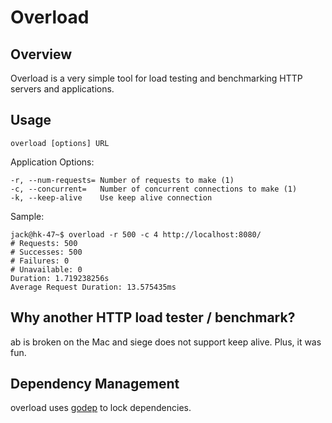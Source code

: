 # Overload

## Overview

Overload is a very simple tool for load testing and benchmarking HTTP servers and applications.

## Usage

    overload [options] URL

Application Options:

    -r, --num-requests= Number of requests to make (1)
    -c, --concurrent=   Number of concurrent connections to make (1)
    -k, --keep-alive    Use keep alive connection

Sample:

    jack@hk-47~$ overload -r 500 -c 4 http://localhost:8080/
    # Requests: 500
    # Successes: 500
    # Failures: 0
    # Unavailable: 0
    Duration: 1.719238256s
    Average Request Duration: 13.575435ms

## Why another HTTP load tester / benchmark?

ab is broken on the Mac and siege does not support keep alive. Plus, it was fun.

## Dependency Management

overload uses [godep](https://github.com/tools/godep) to lock dependencies.
